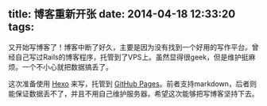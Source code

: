 title: 博客重新开张
date: 2014-04-18 12:33:20
tags:
---

又开始写博客了！博客中断了好久，主要是因为没有找到一个好用的写作平台。曾经自己写过Rails的博客程序，托管到了VPS上。虽然显得很geek，但是维护挺麻烦。一个不小心就把数据搞丢了。

这次准备使用 [Hexo](http://hexo.io) 来写，托管到 [GitHub Pages](https://pages.github.com/)。前者支持markdown，后者则能保证数据丢不了，并且不用自己维护服务器。希望这次能够把写博客坚持下去。
